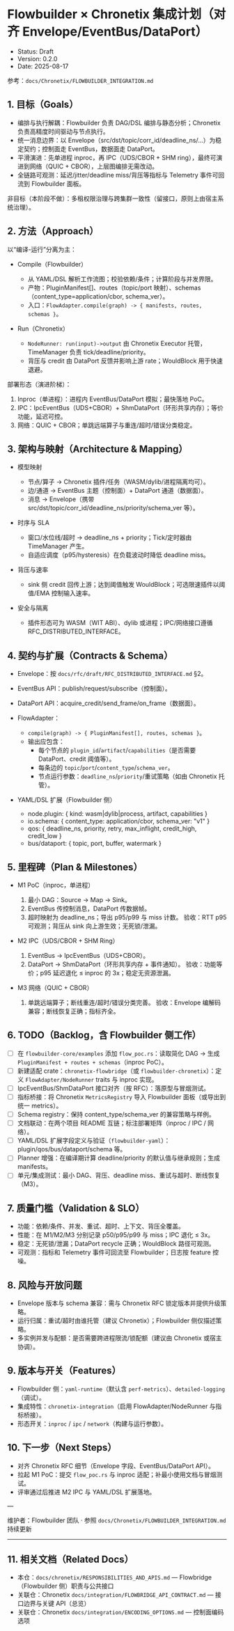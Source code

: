 # Flowbuilder × Chronetix 集成计划（对齐 Envelope/EventBus/DataPort）

-   Status: Draft
-   Version: 0.2.0
-   Date: 2025-08-17

参考：`docs/Chronetix/FLOWBUILDER_INTEGRATION.md`

## 1. 目标（Goals）

-   编排与执行解耦：Flowbuilder 负责 DAG/DSL 编排与静态分析；Chronetix 负责高精度时间驱动与节点执行。
-   统一消息边界：以 Envelope（src/dst/topic/corr_id/deadline_ns/...）为稳定契约；控制面走 EventBus，数据面走 DataPort。
-   平滑演进：先单进程 inproc，再 IPC（UDS/CBOR + SHM ring），最终可演进到网络（QUIC + CBOR），上层图编排无需改动。
-   全链路可观测：延迟/jitter/deadline miss/背压等指标与 Telemetry 事件可回流到 Flowbuilder 面板。

非目标（本阶段不做）：多租权限治理与跨集群一致性（留接口，原则上由宿主系统治理）。

## 2. 方法（Approach）

以“编译-运行”分离为主：

-   Compile（Flowbuilder）

    -   从 YAML/DSL 解析工作流图；校验依赖/条件；计算阶段与并发界限。
    -   产物：PluginManifest[]、routes（topic/port 映射）、schemas（content_type=application/cbor, schema_ver）。
    -   入口：`FlowAdapter.compile(graph) -> { manifests, routes, schemas }`。

-   Run（Chronetix）
    -   `NodeRunner: run(input)->output` 由 Chronetix Executor 托管，TimeManager 负责 tick/deadline/priority。
    -   背压与 credit 由 DataPort 反馈并影响上游 rate；WouldBlock 用于快速退避。

部署形态（演进阶梯）：

1. Inproc（单进程）：进程内 EventBus/DataPort 模拟；最快落地 PoC。
2. IPC：IpcEventBus（UDS+CBOR）+ ShmDataPort（环形共享内存）；等价功能，延迟可控。
3. 网络：QUIC + CBOR；单跳远端算子与重连/超时/错误分类稳定。

## 3. 架构与映射（Architecture & Mapping）

-   模型映射

    -   节点/算子 → Chronetix 插件/任务（WASM/dylib/进程隔离均可）。
    -   边/通道 → EventBus 主题（控制面）+ DataPort 通道（数据面）。
    -   消息 → Envelope（携带 src/dst/topic/corr_id/deadline_ns/priority/schema_ver 等）。

-   时序与 SLA

    -   窗口/水位线/超时 → deadline_ns + priority；Tick/定时器由 TimeManager 产生。
    -   自适应调度（p95/hysteresis）在负载波动时降低 deadline miss。

-   背压与速率

    -   sink 侧 credit 回传上游；达到阈值触发 WouldBlock；可选限速插件以阈值/EMA 控制输入速率。

-   安全与隔离
    -   插件形态可为 WASM（WIT ABI）、dylib 或进程；IPC/网络接口遵循 RFC_DISTRIBUTED_INTERFACE。

## 4. 契约与扩展（Contracts & Schema）

-   Envelope：按 `docs/rfc/draft/RFC_DISTRIBUTED_INTERFACE.md` §2。
-   EventBus API：publish/request/subscribe（控制面）。
-   DataPort API：acquire_credit/send_frame/on_frame（数据面）。
-   FlowAdapter：

    -   `compile(graph) -> { PluginManifest[], routes, schemas }`。
    -   输出应包含：
        -   每个节点的 `plugin_id`/`artifact`/`capabilities`（是否需要 DataPort、credit 阈值等）。
        -   每条边的 `topic`/`port`/`content_type`/`schema_ver`。
        -   节点运行参数：`deadline_ns`/`priority`/重试策略（如由 Chronetix 托管）。

-   YAML/DSL 扩展（Flowbuilder 侧）
    -   node.plugin: { kind: wasm|dylib|process, artifact, capabilities }
    -   io.schema: { content_type: application/cbor, schema_ver: "v1" }
    -   qos: { deadline_ns, priority, retry, max_inflight, credit_high, credit_low }
    -   bus/dataport: { topic, port, buffer, watermark }

## 5. 里程碑（Plan & Milestones）

-   M1 PoC（inproc，单进程）

    1. 最小 DAG：Source → Map → Sink。
    2. EventBus 传控制消息，DataPort 传数据帧。
    3. 超时映射为 deadline_ns；导出 p95/p99 与 miss 计数。
       验收：RTT p95 可观测；背压从 sink 向上游生效；无死锁/泄漏。

-   M2 IPC（UDS/CBOR + SHM Ring）

    1. EventBus → IpcEventBus（UDS+CBOR）。
    2. DataPort → ShmDataPort（环形共享内存 + 事件通知）。
       验收：功能等价；p95 延迟退化 ≤ inproc 的 3x；稳定无资源泄漏。

-   M3 网络（QUIC + CBOR）
    1. 单跳远端算子；断线重连/超时/错误分类完善。
       验收：Envelope 编解码兼容；断线恢复正确；指标齐全。

## 6. TODO（Backlog，含 Flowbuilder 侧工作）

-   [ ] 在 `flowbuilder-core/examples` 添加 `flow_poc.rs`：读取简化 DAG → 生成 `PluginManifest + routes + schemas`（inproc PoC）。
-   [ ] 新建适配 crate：`chronetix-flowbridge`（或 `flowbuilder-chronetix`）：定义 `FlowAdapter/NodeRunner` traits 与 inproc 实现。
-   [ ] IpcEventBus/ShmDataPort 接口对齐（按 RFC）：落原型与冒烟测试。
-   [ ] 指标桥接：将 Chronetix `MetricsRegistry` 导入 Flowbuilder 面板（或导出到统一 metrics）。
-   [ ] Schema registry：保持 content_type/schema_ver 的兼容策略与样例。
-   [ ] 文档联动：在两个项目 README 互链；标注部署矩阵（inproc / IPC / 网络）。
-   [ ] YAML/DSL 扩展字段定义与验证（`flowbuilder-yaml`）：plugin/qos/bus/dataport/schema 等。
-   [ ] Planner 增强：在编译期计算 deadline/priority 的默认值与继承规则；生成 manifests。
-   [ ] 单元/集成测试：最小 DAG、背压、deadline miss、重试与超时、断线恢复（M3）。

## 7. 质量门槛（Validation & SLO）

-   功能：依赖/条件、并发、重试、超时、上下文、背压全覆盖。
-   性能：在 M1/M2/M3 分别记录 p50/p95/p99 与 miss；IPC 退化 ≤ 3x。
-   稳定：无死锁/泄漏；DataPort recycle 正确；WouldBlock 路径可观测。
-   可观测：指标和 Telemetry 事件可回流至 Flowbuilder；日志按 feature 控噪。

## 8. 风险与开放问题

-   Envelope 版本与 schema 兼容：需与 Chronetix RFC 锁定版本并提供升级策略。
-   运行归属：重试/超时由谁托管（建议 Chronetix）；Flowbuilder 侧仅描述策略。
-   多实例并发与配额：是否需要跨进程限流/锁配额（建议由 Chronetix 或宿主协调）。

## 9. 版本与开关（Features）

-   Flowbuilder 侧：`yaml-runtime`（默认含 `perf-metrics`）、`detailed-logging`（调试）。
-   集成特性：`chronetix-integration`（启用 FlowAdapter/NodeRunner 与指标桥接）。
-   形态开关：`inproc` / `ipc` / `network`（构建与运行参数）。

## 10. 下一步（Next Steps）

-   对齐 Chronetix RFC 细节（Envelope 字段、EventBus/DataPort API）。
-   拉起 M1 PoC：提交 `flow_poc.rs` 与 inproc 适配；补最小使用文档与冒烟测试。
-   评审通过后推进 M2 IPC 与 YAML/DSL 扩展落地。

—

维护者：Flowbuilder 团队 · 参照 `docs/Chronetix/FLOWBUILDER_INTEGRATION.md` 持续更新

---

## 11. 相关文档（Related Docs）

- 本仓：`docs/chronetix/RESPONSIBILITIES_AND_APIS.md` — Flowbridge（Flowbuilder 侧）职责与公共接口
- 关联仓：Chronetix `docs/integration/FLOWBRIDGE_API_CONTRACT.md` — 接口边界与关键 API（总览）
- 关联仓：Chronetix `docs/integration/ENCODING_OPTIONS.md` — 控制面编码选项
